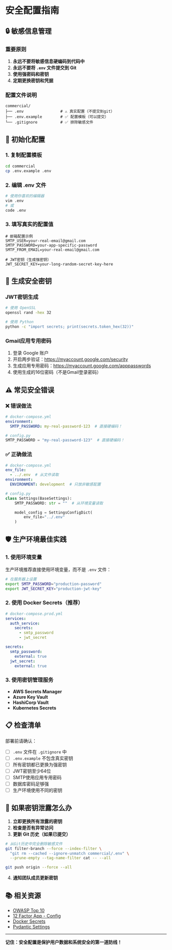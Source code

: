 # 安全配置指南

## 🔒 敏感信息管理

### 重要原则

1. **永远不要将敏感信息硬编码到代码中**
2. **永远不要将 `.env` 文件提交到 Git**
3. **使用强密码和密钥**
4. **定期更换密钥和凭据**

### 配置文件说明

```
commercial/
├── .env                # ⚠️ 真实配置（不提交到git）
├── .env.example        # ✅ 配置模板（可以提交）
└── .gitignore          # ✅ 排除敏感文件
```

## 📝 初始化配置

### 1. 复制配置模板

```bash
cd commercial
cp .env.example .env
```

### 2. 编辑 .env 文件

```bash
# 使用你喜欢的编辑器
vim .env
# 或
code .env
```

### 3. 填写真实的配置值

```env
# 邮箱配置示例
SMTP_USER=your-real-email@gmail.com
SMTP_PASSWORD=your-app-specific-password
SMTP_FROM_EMAIL=your-real-email@gmail.com

# JWT密钥（生成强密钥）
JWT_SECRET_KEY=your-long-random-secret-key-here
```

## 🔑 生成安全密钥

### JWT密钥生成

```bash
# 使用 OpenSSL
openssl rand -hex 32

# 使用 Python
python -c "import secrets; print(secrets.token_hex(32))"
```

### Gmail应用专用密码

1. 登录 Google 账户
2. 开启两步验证：https://myaccount.google.com/security
3. 生成应用专用密码：https://myaccount.google.com/apppasswords
4. 使用生成的16位密码（不是Gmail登录密码）

## ⚠️ 常见安全错误

### ❌ 错误做法

```yaml
# docker-compose.yml
environment:
  SMTP_PASSWORD: my-real-password-123  # 直接硬编码！
```

```python
# config.py
SMTP_PASSWORD = "my-real-password-123"  # 直接硬编码！
```

### ✅ 正确做法

```yaml
# docker-compose.yml
env_file:
  - ../.env  # 从文件读取
environment:
  ENVIRONMENT: development  # 只放非敏感配置
```

```python
# config.py
class Settings(BaseSettings):
    SMTP_PASSWORD: str = ""  # 从环境变量读取

    model_config = SettingsConfigDict(
        env_file="../.env"
    )
```

## 🛡️ 生产环境最佳实践

### 1. 使用环境变量

生产环境推荐直接使用环境变量，而不是 `.env` 文件：

```bash
# 在服务器上设置
export SMTP_PASSWORD="production-password"
export JWT_SECRET_KEY="production-jwt-key"
```

### 2. 使用 Docker Secrets（推荐）

```yaml
# docker-compose.prod.yml
services:
  auth_service:
    secrets:
      - smtp_password
      - jwt_secret

secrets:
  smtp_password:
    external: true
  jwt_secret:
    external: true
```

### 3. 使用密钥管理服务

- **AWS Secrets Manager**
- **Azure Key Vault**
- **HashiCorp Vault**
- **Kubernetes Secrets**

## 📋 检查清单

部署前请确认：

- [ ] `.env` 文件在 `.gitignore` 中
- [ ] `.env.example` 不包含真实密钥
- [ ] 所有密钥都已更换为强密钥
- [ ] JWT密钥至少64位
- [ ] SMTP使用应用专用密码
- [ ] 数据库密码足够强
- [ ] 生产环境使用不同的密钥

## 🚨 如果密钥泄露怎么办

1. **立即更换所有泄露的密钥**
2. **检查是否有异常访问**
3. **更新 Git 历史（如果已提交）**

```bash
# 从Git历史中完全删除敏感文件
git filter-branch --force --index-filter \
  "git rm --cached --ignore-unmatch commercial/.env" \
  --prune-empty --tag-name-filter cat -- --all

git push origin --force --all
```

4. **通知团队成员更新密钥**

## 📚 相关资源

- [OWASP Top 10](https://owasp.org/www-project-top-ten/)
- [12 Factor App - Config](https://12factor.net/config)
- [Docker Secrets](https://docs.docker.com/engine/swarm/secrets/)
- [Pydantic Settings](https://docs.pydantic.dev/latest/concepts/pydantic_settings/)

---

**记住：安全配置是保护用户数据和系统安全的第一道防线！**
